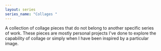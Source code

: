 ```yaml
---
layout: series
series_name: "Collages "
---
```

A collection of collage pieces that do not belong to another specific series of work. These pieces are mostly personal projects I've done to explore the capability of collage or simply when I have been inspired by a particular image.